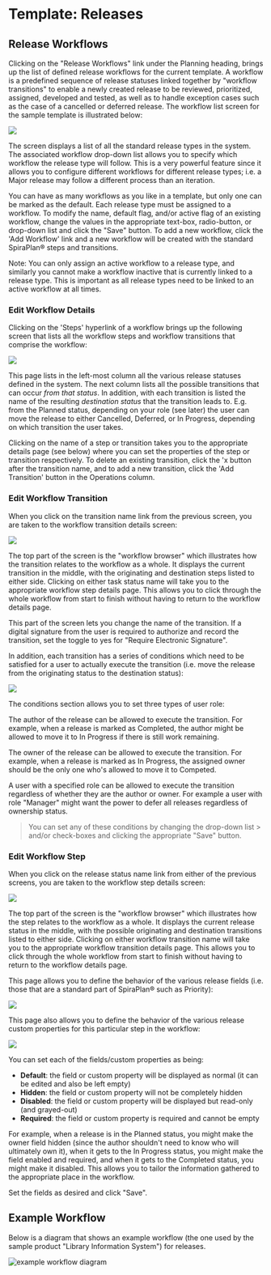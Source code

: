 # Template: Releases


## Release Workflows

Clicking on the "Release Workflows" link under the Planning heading, brings up the list of defined release workflows for the current template. A workflow is a predefined sequence of release statuses linked together by "workflow transitions" to enable a newly created release to be reviewed, prioritized, assigned, developed and tested, as well as to handle exception cases such as the case of a cancelled or deferred release. The workflow list screen for the sample template is illustrated below:

![](img/Template_Releases_121.png)

The screen displays a list of all the standard release types in the system. The associated workflow drop-down list allows you to specify which workflow the release type will follow. This is a very powerful feature since it allows you to configure different workflows for different release types; i.e. a Major release may follow a different process than an iteration.

You can have as many workflows as you like in a template, but only one can be marked as the default. Each release type must be assigned to a workflow. To modify the name, default flag, and/or active flag of an existing workflow, change the values in the appropriate text-box, radio-button, or drop-down list and click the "Save" button. To add a new workflow, click the 'Add Workflow' link and a new workflow will be created with the standard SpiraPlan® steps and transitions.

Note: You can only assign an active workflow to a release type, and similarly you cannot make a workflow inactive that is currently linked to a release type. This is important as all release types need to be linked to an active workflow at all times.


### Edit Workflow Details

Clicking on the 'Steps' hyperlink of a workflow brings up the following screen that lists all the workflow steps and workflow transitions that comprise the workflow:

![](img/Template_Releases_122.png)

This page lists in the left-most column all the various release statuses defined in the system. The next column lists all the possible transitions that can occur *from that status*. In addition, with each transition is listed the name of the resulting *destination status* that the transition leads to. E.g. from the Planned status, depending on your role (see later) the user can move the release to either Cancelled, Deferred, or In Progress, depending on which transition the user takes.

Clicking on the name of a step or transition takes you to the appropriate details page (see below) where you can set the properties of the step or transition respectively. To delete an existing transition, click the 'x button after the transition name, and to add a new transition, click the 'Add Transition' button in the Operations column.


### Edit Workflow Transition

When you click on the transition name link from the previous screen, you are taken to the workflow transition details screen:

![](img/Template_Releases_123.png)

The top part of the screen is the "workflow browser" which illustrates how the transition relates to the workflow as a whole. It displays the current transition in the middle, with the originating and destination steps listed to either side. Clicking on either task status name will take you to the appropriate workflow step details page. This allows you to click through the whole workflow from start to finish without having to return to the workflow details page.

This part of the screen lets you change the name of the transition. If a digital signature from the user is required to authorize and record the transition, set the toggle to yes for "Require Electronic Signature".

In addition, each transition has a series of conditions which need to be satisfied for a user to actually execute the transition (i.e. move the release from the originating status to the destination status):

![](img/Template_Releases_124.png)

The conditions section allows you to set three types of user role:

The author of the release can be allowed to execute the transition. For example, when a release is marked as Completed, the author might be allowed to move it to In Progress if there is still work remaining.

The owner of the release can be allowed to execute the transition. For example, when a release is marked as In Progress, the assigned owner should be the only one who's allowed to move it to Competed.

A user with a specified role can be allowed to execute the transition regardless of whether they are the author or owner. For example a user with role "Manager" might want the power to defer all releases regardless of ownership status.

> You can set any of these conditions by changing the drop-down list > and/or check-boxes and clicking the appropriate "Save" button.


### Edit Workflow Step

When you click on the release status name link from either of the previous screens, you are taken to the workflow step details screen:

![](img/Template_Releases_125.png)

The top part of the screen is the "workflow browser" which illustrates how the step relates to the workflow as a whole. It displays the current release status in the middle, with the possible originating and destination transitions listed to either side. Clicking on either workflow transition name will take you to the appropriate workflow transition details page. This allows you to click through the whole workflow from start to finish without having to return to the workflow details page.

This page allows you to define the behavior of the various release fields (i.e. those that are a standard part of SpiraPlan® such as Priority):

![](img/Template_Releases_126.png)

This page also allows you to define the behavior of the various release custom properties for this particular step in the workflow:

![](img/Template_Releases_127.png)

You can set each of the fields/custom properties as being:

- **Default**: the field or custom property will be displayed as normal (it can be edited and also be left empty)
- **Hidden**: the field or custom property will not be completely hidden
- **Disabled**: the field or custom property will be displayed but read-only (and grayed-out)
- **Required**: the field or custom property is required and cannot be empty

For example, when a release is in the Planned status, you might make the owner field hidden (since the author shouldn't need to know who will ultimately own it), when it gets to the In Progress status, you might make the field enabled and required, and when it gets to the Completed status, you might make it disabled. This allows you to tailor the information gathered to the appropriate place in the workflow.

Set the fields as desired and click "Save".


## Example Workflow
Below is a diagram that shows an example workflow (the one used by the sample product "Library Information System") for releases.

![example workflow diagram](img/Template_Releases_WorkflowDiagram.png)